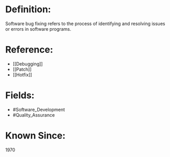 

# Definition:
Software bug fixing refers to the process of identifying and resolving issues or errors in software programs.

# Reference:
- [[Debugging]]
- [[Patch]]
- [[Hotfix]]

# Fields: 
- #Software_Development
- #Quality_Assurance

# Known Since:
1970

